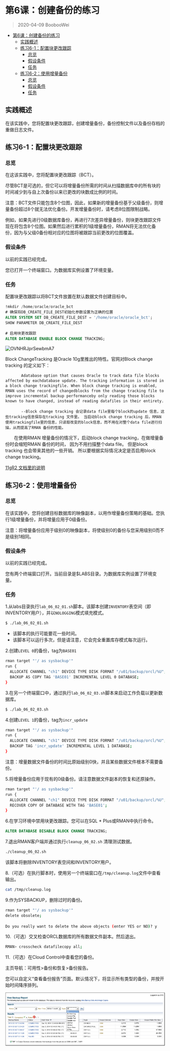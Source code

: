 # 第6课：创建备份的练习

> 2020-04-09 BoobooWei

<!-- MDTOC maxdepth:6 firsth1:1 numbering:0 flatten:0 bullets:1 updateOnSave:1 -->

- [第6课：创建备份的练习](#第6课：创建备份的练习)   
   - [实践概述](#实践概述)   
   - [练习6-1：配置块更改跟踪](#练习6-1：配置块更改跟踪)   
      - [总览](#总览)   
      - [假设条件](#假设条件)   
      - [任务](#任务)   
   - [练习6-2：使用增量备份](#练习6-2：使用增量备份)   
      - [总览](#总览)   
      - [假设条件](#假设条件)   
      - [任务](#任务)   

<!-- /MDTOC -->

## 实践概述

在该实践中，您将配置块更改跟踪，创建增量备份，备份控制文件以及备份存档的重做日志文件。

## 练习6-1：配置块更改跟踪

### 总览

在这该实践中，您将配置块更改跟踪（BCT）。

尽管BCT是可选的，但它可以将增量备份所需的时间从扫描数据库中的所有块的时间减少到与自上次备份以来已更改的块数成比例的时间。

注意：BCT文件只能包含8个位图，因此，如果新的增量备份基于父级备份，则增量备份超过8个就无法优化备份。开发增量备份时，请考虑8位图限制战略。

例如，如果先进行0级数据库备份，再进行7次差异增量备份，则块更改跟踪文件现在将包含8个位图。如果然后进行累积的1级增量备份，RMAN将无法优化备份，因为与父级0备份相对应的位图将被跟踪当前更改的位图覆盖。

### 假设条件

以前的实践已经完成。

您已打开一个终端窗口。为数据库实例设置了环境变量。

### 任务

配置块更改跟踪以将BCT文件放置在默认数据文件创建目标中。

```SQL
!mkdir /home/oracle/oracle_bct
# 确保将DB_CREATE_FILE_DEST初始化参数设置为正确的位置
ALTER SYSTEM SET DB_CREATE_FILE_DEST = '/home/oracle/oracle_bct';
SHOW PARAMETER DB_CREATE_FILE_DEST

# 启用块更改跟踪
ALTER DATABASE ENABLE BLOCK CHANGE TRACKING;
```

<img src='https://i.loli.net/2020/04/10/OVNHRJprSewbmA7.jpg' alt='OVNHRJprSewbmA7'/>

Block ChangeTracking 是Oracle 10g里推出的特性。官网对Block change tracking 的定义如下：

```
       Adatabase option that causes Oracle to track data file blocks affected by eachdatabase update. The tracking information is stored in a block change trackingfile. When block change tracking is enabled, RMAN uses the record of changedblocks from the change tracking file to improve incremental backup performanceby only reading those blocks known to have changed, instead of reading datafiles in their entirety.

       --Block change tracking 会记录data file里每个block的update 信息，这些tracking信息保存在tracking 文件里。 当启动block change tracking 后，RMAN 使用trackingfile里的信息，只读取改变的block信息，而不用在对整个data file进行扫描，从而提高了RMAN 备份的性能。
```
      
在使用RMAN 增量备份的情况下，启动block change tracking，在做增量备份时会缩短RMAN 备份的时间， 因为不用扫描整个data file。 但是block tracking 也会带来其他的一些开销。 所以要根据实际情况决定是否启用block change tracking。

[11gR2 文档里的说明](http://download.oracle.com/docs/cd/E11882_01/backup.112/e10642/rcmbckba.htm#BRADV8125)


## 练习6-2：使用增量备份

### 总览

在该实践中，您将创建目标数据库的映像副本，以用作增量备份策略的基础。您执行1级增量备份，并将增量应用于0级备份。

注意：将增量备份应用于级别0的映像副本，将使级别0的备份与您采用级别0而不是级别1相同。

### 假设条件

以前的实践已经完成。

您有两个终端窗口打开。当前目录是$LABS目录。为数据库实例设置了环境变量。

### 任务

1.从labs目录执行`lab_06_02_01.sh`脚本。该脚本创建`INVENTORY`表空间（即INVENTORY用户），并以`NOLOGGING`模式填充模式。

```bash
$ ./lab_06_02_01.sh
```

* 该脚本的执行可能要花一些时间。
* 该脚本可以运行多次，但是请注意，它会完全重置库存模式每次运行。

2.创建`LEVEL 0`的备份，tag为`BASE01`

```bash
rman target "'/ as sysbackup'"
run {
  ALLOCATE CHANNEL "ch1" DEVICE TYPE DISK FORMAT "/u01/backup/orcl/%U";
  BACKUP AS COPY TAG 'BASE01' INCREMENTAL LEVEL 0 DATABASE;
}
```

3.在另一个终端窗口中，通过执行`lab_06_02_03.sh`脚本来启动工作负载以更新数据库。

```bash
$ ./lab_06_02_03.sh
```

4.创建`LEVEL 1`的备份，tag为`incr_update`

```bash
rman target "'/ as sysbackup'"
run {
  ALLOCATE CHANNEL "ch1" DEVICE TYPE DISK FORMAT "/u01/backup/orcl/%U";
  BACKUP TAG 'incr_update' INCREMENTAL LEVEL 1 DATABASE;
}
```

注意：增量数据文件备份的时间比原始级别0快，并且某些数据文件根本不需要备份。


5.将增量备份应用于现有的0级备份。请注意数据文件副本的恢复和还原操作。

```bash
rman target "'/ as sysbackup'"
run {
  ALLOCATE CHANNEL "ch1" DEVICE TYPE DISK FORMAT "/u01/backup/orcl/%U";
  RECOVER COPY OF DATABASE WITH TAG 'BASE01';
}
```

6.在学习环境中禁用块更改跟踪。您可以在SQL * Plus或RMAN中执行命令。

```SQL
ALTER DATABASE DISABLE BLOCK CHANGE TRACKING;
```

7.退出RMAN客户端并通过执行`cleanup_06_02.sh` 清理测试数据。

```bash
./cleanup_06_02.sh
```

该脚本将删除INVENTORY表空间和INVENTORY用户。

8.（可选）在执行脚本时，使用另一个终端窗口在`/tmp/cleanup.log`文件中查看输出。

```bash
cat /tmp/cleanup.log
```

9.作为SYSBACKUP，删除过时的备份。

```bash
rman target "'/ as sysbackup'"
delete obsolete;

Do you really want to delete the above objects (enter YES or NO)? y
```

10.（可选）交叉检查ORCL数据库的所有数据文件副本。然后退出。

```bash
RMAN> crosscheck datafilecopy all;
```

11.（可选）在Cloud Control中查看您的备份。

主页导航：可用性>备份和恢复>备份报告。

您可以自定义“查看备份报告”页面。默认情况下，将显示所有类型的备份，并按开始时间降序排列。

![](pic/009.png)
